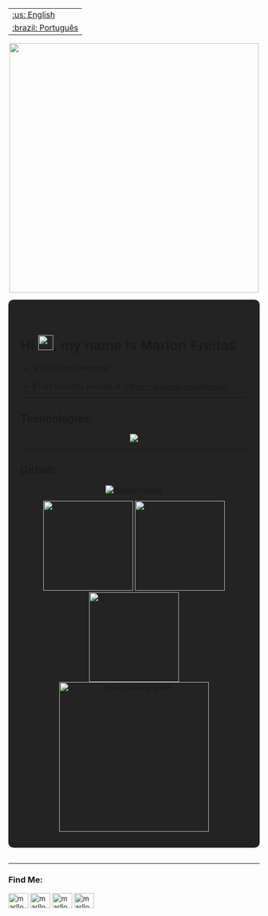 <table align="right">
 <tr><td><a href="https://github.com/Marllon-Freitas/Marllon-Freitas/blob/master/README-en-US.md">:us: English</a></td></tr>
 <tr><td><a href="https://github.com/Marllon-Freitas/Marllon-Freitas/blob/master/README.md">:brazil: Português</a></td></tr>
</table>

<p align="center"><img src="https://github.com/Marllon-Freitas/Marllon-Freitas/assets/71530690/b14ba72a-0632-432f-90c7-c6a4adea59f2" width="500"/></p>

<div style="background-color: #232323; padding: 2rem 1.5rem; border-radius: 10px">
  <h1 style="font-family: Nunito, sans-serif">Hi <img src="https://raw.githubusercontent.com/kaueMarques/kaueMarques/master/hi.gif" width="30px">, my name is Marlon Freitas</h1>

  - 💻 Full-Stack Developer

  - 🔭 I am currently working at [G4Flex - Business and Services](http://www.g4flex.com.br/)

  <hr>

  ## Technologies:

  <div align="center">
  <a href="https://skillicons.dev">
    <img src="https://skillicons.dev/icons?i=react,js,ts,styledcomponents,git,html,css,figma,nodejs,postgres,mysql,gitlab,mongodb,unity" />
  </a>
  </div>
  
  
 <hr>
 
 ## Github:
 
   <div align="center">
     <p align="center" width="100%">
    <a href="https://github.com/ryo-ma/github-profile-trophy">
       <img src="https://github-profile-trophy.vercel.app/?username=marllon-freitas&theme=monokai&rank=SECRET,SSS,SS,S,AAA,AA,A,BBB,BB,B,CCC&margin-w=15&no-bg=true&no-frame=true&column=4&lang=pt-br" alt="marllon-freitas" />
    </a> 
  </p>
     <a href="https://github-readme-stats.vercel.app/api/?username=marllon-freitas&style=for-the-badge&title_color=F28157&text_color=F2F2F2&bg_color=150E1F&border_color=2B1D40&show_icons=true&icon_color=F28157&rank_icon=github">
      <img height="180em" src="https://github-readme-stats.vercel.app/api/?username=marllon-freitas&style=for-the-badge&title_color=F28157&text_color=F2F2F2&bg_color=150E1F&border_color=2B1D40&show_icons=true&icon_color=F28157&rank_icon=github"/>
     </a>
      <a href="https://github.com/marllon-freitas">
       <img height="180em" src="https://github-readme-stats.vercel.app/api/top-langs/?username=marllon-freitas&layout=compact&langs_count=8&style=for-the-badge&title_color=F28157&text_color=F2F2F2&bg_color=150E1F&border_color=2B1D40&show_icons=true&icon_color=F2F2F2"/>
      </a>
    </div>
    <div align="center">
        <a href="https://github.com/marllon-freitas">
          <img height="180em alt="Streak Graphics" src="https://github-readme-streak-stats.herokuapp.com/?user=marllon-freitas&theme=travelers-theme">
        </a>
    </div>  
     <div align="center">
         <img height="300em" alt="github activity graph" src="https://github-readme-activity-graph.vercel.app/graph?username=marllon-freitas&bg_color=150E1F&color=F2F2F2&title_color=F28157&line=F28157&point=F2D16D&radius=14">
    </div>
   </div>
  <br />
                                                                                                                                             
 <hr>
                                                                                                                                             
  ### Find Me:
   <p align="left">
   <a href="https://codepen.io/marllon-freitas" target="blank"><img align="center" src="https://raw.githubusercontent.com/rahuldkjain/github-profile-readme-generator/master/src/images/icons/Social/codepen.svg" alt="marllon-freitas" height="30" width="40" /></a>
   <a href = "mailto:marllonfreitas64@gmail.com" target="blank"><img align="center" src="https://upload.wikimedia.org/wikipedia/commons/thumb/7/7e/Gmail_icon_%282020%29.svg/2560px-Gmail_icon_%282020%29.svg.png" alt="marllon_com_2_l" height="30" width="40" /></a>
   <a href="https://linkedin.com/in/marllon-freitas" target="blank"><img align="center" src="https://raw.githubusercontent.com/rahuldkjain/github-profile-readme-generator/master/src/images/icons/Social/linked-in-alt.svg" alt="marllon-freitas" height="30" width="40" /></a>
   <a href="https://instagram.com/marllon_com_2_l" target="blank"><img align="center" src="https://raw.githubusercontent.com/rahuldkjain/github-profile-readme-generator/master/src/images/icons/Social/instagram.svg" alt="marllon_com_dois_l" height="30" width="40" /></a>
   </p>

</div>

